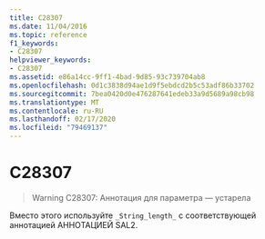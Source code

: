 ```yaml
---
title: C28307
ms.date: 11/04/2016
ms.topic: reference
f1_keywords:
- C28307
helpviewer_keywords:
- C28307
ms.assetid: e86a14cc-9ff1-4bad-9d85-93c739704ab8
ms.openlocfilehash: 0d1c3838d94ae1d9f5ebdcd2b5c53adf86b33702
ms.sourcegitcommit: 7bea0420d0e476287641edeb33a9d5689a98cb98
ms.translationtype: MT
ms.contentlocale: ru-RU
ms.lasthandoff: 02/17/2020
ms.locfileid: "79469137"
---
```

# <a name="c28307"></a>C28307

> Warning C28307: Аннотация для параметра — устарела

Вместо этого используйте `_String_length_` с соответствующей аннотацией АННОТАЦИЕЙ SAL2.
